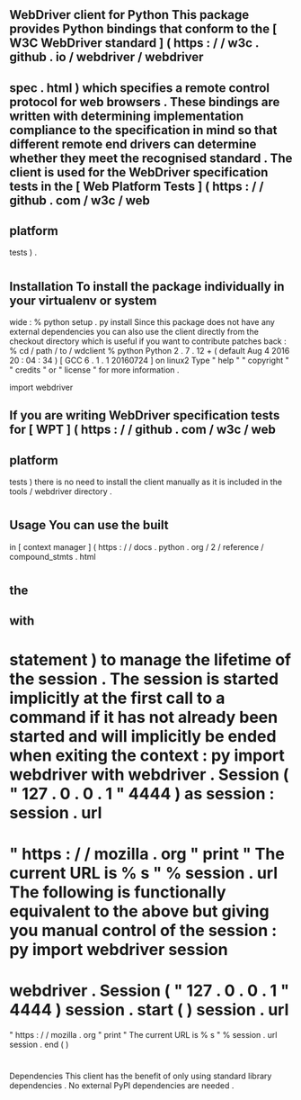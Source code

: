 #
WebDriver
client
for
Python
This
package
provides
Python
bindings
that
conform
to
the
[
W3C
WebDriver
standard
]
(
https
:
/
/
w3c
.
github
.
io
/
webdriver
/
webdriver
-
spec
.
html
)
which
specifies
a
remote
control
protocol
for
web
browsers
.
These
bindings
are
written
with
determining
implementation
compliance
to
the
specification
in
mind
so
that
different
remote
end
drivers
can
determine
whether
they
meet
the
recognised
standard
.
The
client
is
used
for
the
WebDriver
specification
tests
in
the
[
Web
Platform
Tests
]
(
https
:
/
/
github
.
com
/
w3c
/
web
-
platform
-
tests
)
.
#
#
Installation
To
install
the
package
individually
in
your
virtualenv
or
system
-
wide
:
%
python
setup
.
py
install
Since
this
package
does
not
have
any
external
dependencies
you
can
also
use
the
client
directly
from
the
checkout
directory
which
is
useful
if
you
want
to
contribute
patches
back
:
%
cd
/
path
/
to
/
wdclient
%
python
Python
2
.
7
.
12
+
(
default
Aug
4
2016
20
:
04
:
34
)
[
GCC
6
.
1
.
1
20160724
]
on
linux2
Type
"
help
"
"
copyright
"
"
credits
"
or
"
license
"
for
more
information
.
>
>
>
import
webdriver
>
>
>
If
you
are
writing
WebDriver
specification
tests
for
[
WPT
]
(
https
:
/
/
github
.
com
/
w3c
/
web
-
platform
-
tests
)
there
is
no
need
to
install
the
client
manually
as
it
is
included
in
the
tools
/
webdriver
directory
.
#
#
Usage
You
can
use
the
built
-
in
[
context
manager
]
(
https
:
/
/
docs
.
python
.
org
/
2
/
reference
/
compound_stmts
.
html
#
the
-
with
-
statement
)
to
manage
the
lifetime
of
the
session
.
The
session
is
started
implicitly
at
the
first
call
to
a
command
if
it
has
not
already
been
started
and
will
implicitly
be
ended
when
exiting
the
context
:
py
import
webdriver
with
webdriver
.
Session
(
"
127
.
0
.
0
.
1
"
4444
)
as
session
:
session
.
url
=
"
https
:
/
/
mozilla
.
org
"
print
"
The
current
URL
is
%
s
"
%
session
.
url
The
following
is
functionally
equivalent
to
the
above
but
giving
you
manual
control
of
the
session
:
py
import
webdriver
session
=
webdriver
.
Session
(
"
127
.
0
.
0
.
1
"
4444
)
session
.
start
(
)
session
.
url
=
"
https
:
/
/
mozilla
.
org
"
print
"
The
current
URL
is
%
s
"
%
session
.
url
session
.
end
(
)
#
#
Dependencies
This
client
has
the
benefit
of
only
using
standard
library
dependencies
.
No
external
PyPI
dependencies
are
needed
.
